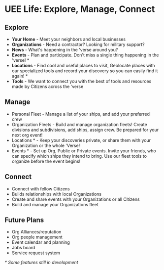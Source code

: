 # UEE Life: Explore, Manage, Connect

## Explore

- **Your Home** - Meet your neighbors and local businesses
- **Organizations** - Need a contractor? Looking for military support?
- **News** - What's happening in the 'verse around you?
- **Events** - Plan and participate. Don't miss a single thing happening in the 'verse! *
- **Locations** - Find cool and useful places to visit, Geolocate places with our specialized tools and record your discovery so you can easily find it again! *
- **Tools** - We want to connect you with the best of tools and resources made by Citizens across the 'verse

## Manage

- Personal Fleet - Manage a list of your ships, and add your preferred crew
- Organization Fleets - Build and manage organization fleets! Create divisions and subdivisions, add ships, assign crew. Be prepared for your next org event!
- Locations * - Keep your discoveries private, or share them with your Organization or the whole 'Verse!
- Events * - Set up Org, Public or Private events. Invite your friends, who can specify which ships they intend to bring. Use our fleet tools to organize before the event begins!

## Connect

- Connect with fellow Citizens
- Builds relationships with local Organizations
- Create and share events with your Organizations or all Citizens
- Build and manage your Organizations fleet

## Future Plans

- Org Alliances/reputation
- Org people management
- Event calendar and planning
- Jobs board
- Service request system

*\* Some features still in development*